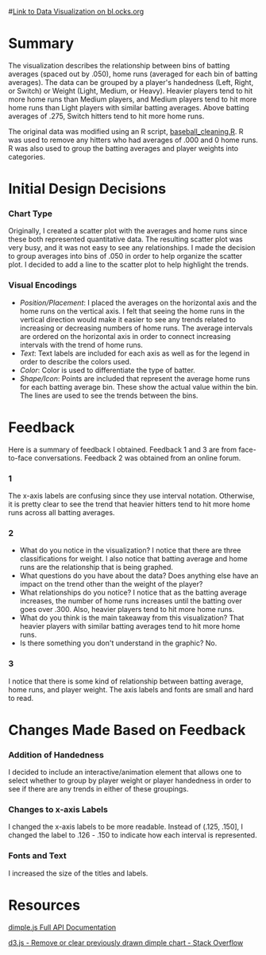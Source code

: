 #[Link to Data Visualization on bl.ocks.org](http://bl.ocks.org/mkuehn10/raw/469783e4dcee94baae1522942fed3e59/)

# Summary
The visualization describes the relationship between bins of batting averages (spaced out by .050), home runs (averaged for each bin of batting averages).  The data can be grouped by a player's handedness (Left, Right, or Switch) or Weight (Light, Medium, or Heavy).  Heavier players tend to hit more home runs than Medium players, and Medium players tend to hit more home runs than Light players with similar batting averages.  Above batting averages of .275, Switch hitters tend to hit more home runs.

The original data was modified using an R script, [baseball_cleaning.R](baseball_cleaning.R). R was used to remove any hitters who had averages of .000 and 0 home runs.  R was also used to group the batting averages and player weights into categories.


# Initial Design Decisions
### Chart Type

Originally, I created a scatter plot with the averages and home runs since these both represented quantitative data.  The resulting scatter plot was very busy, and it was not easy to see any relationships.  I made the decision to group averages into bins of .050 in order to help organize the scatter plot.  I decided to add a line to the scatter plot to help highlight the trends. 

### Visual Encodings

* *Position/Placement*: I placed the averages on the horizontal axis and the home runs on the vertical axis.  I felt that seeing the home runs in the vertical direction would make it easier to see any trends related to increasing or decreasing numbers of home runs.  The average intervals are ordered on the horizontal axis in order to connect increasing intervals with the trend of home runs.
* *Text*: Text labels are included for each axis as well as for the legend in order to describe the colors used.
* *Color*: Color is used to differentiate the type of batter.
* *Shape/Icon*: Points are included that represent the average home runs for each batting average bin.  These show the actual value within the bin.  The lines are used to see the trends between the bins.


# Feedback
Here is a summary of feedback I obtained.  Feedback 1 and 3 are from face-to-face conversations.  Feedback 2 was obtained from an online forum.

### 1
The x-axis labels are confusing since they use interval notation.  Otherwise, it is pretty clear to see the trend that heavier hitters tend to hit more home runs across all batting averages.  

### 2

* What do you notice in the visualization? 
I notice that there are three classifications for weight.  I also notice that batting average and home runs are the relationship that is being graphed.
* What questions do you have about the data?
Does anything else have an impact on the trend other than the weight of the player?
* What relationships do you notice?
I notice that as the batting average increases, the number of home runs increases until the batting over goes over .300.  Also, heavier players tend to hit more home runs.
* What do you think is the main takeaway from this visualization?
That heavier players with similar batting averages tend to hit more home runs.
* Is there something you don't understand in the graphic?
No.

### 3 
I notice that there is some kind of relationship between batting average, home runs, and player weight.  The axis labels and fonts are small and hard to read.  

# Changes Made Based on Feedback  
### Addition of Handedness

I decided to include an interactive/animation element that allows one to select whether to group by player weight or player handedness in order to see if there are any trends in either of these groupings.

### Changes to x-axis Labels

I changed the x-axis labels to be more readable.  Instead of (.125, .150], I changed the label to .126 - .150 to indicate how each interval is represented.

### Fonts and Text

I increased the size of the titles and labels.

# Resources
[dimple.js Full API Documentation](https://github.com/PMSI-AlignAlytics/dimple/wiki)

[d3.js - Remove or clear previously drawn dimple chart - Stack Overflow](http://stackoverflow.com/questions/27146622/remove-or-clear-previously-drawn-dimple-chart)